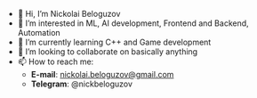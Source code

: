 - 👋 Hi, I’m Nickolai Beloguzov
- 👀 I’m interested in ML, AI development, Frontend and Backend, Automation
- 🌱 I’m currently learning C++ and Game development
- 💞️ I’m looking to collaborate on basically anything
- 📫 How to reach me:
    - **E-mail**: nickolai.beloguzov@gmail.com
    - **Telegram**: @nickbeloguzov

<!---
NickolaiBeloguzov/NickolaiBeloguzov is a ✨ special ✨ repository because its `README.md` (this file) appears on your GitHub profile.
You can click the Preview link to take a look at your changes.
--->
